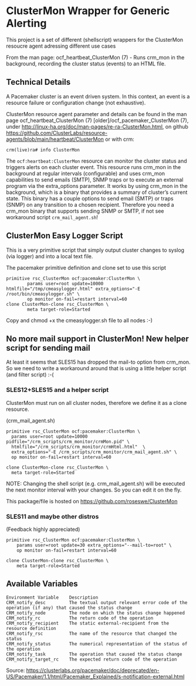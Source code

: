 
# ClusterMon Wrapper for Generic Alerting

This project is a set of different (shellscript) wrappers for the ClusterMon resoucre agent adressing different use cases

From the man page:  ocf_heartbeat_ClusterMon (7) - Runs crm_mon in the background, recording the cluster status (events) to an HTML file.

## Technical Details

A Pacemaker cluster is an event driven system. In this context, an event is a resource failure or configuration change (not exhaustive).

ClusterMon resource agent parameter and details can be found in the man page ocf_heartbeat_ClusterMon (7) [older]/ocf_pacemaker_ClusterMon (7), under <http://linux-ha.org/doc/man-pages/re-ra-ClusterMon.html>, on github <https://github.com/ClusterLabs/resource-agents/blob/main/heartbeat/ClusterMon> or with crm:

    crm(live)ra# info ClusterMon

The `ocf:heartbeat:ClusterMon` resource can monitor the cluster status and triggers alerts on each cluster event. This resource runs crm_mon in the background at regular intervals (configurable) and uses crm_mon capabilities to send emails (SMTP), SNMP traps or to execute an external program via the extra_options parameter. It works by using crm_mon in the background, which is a binary that provides a summary of cluster’s current state. This binary has a couple options to send email (SMTP) or traps (SNMP) on any transition to a chosen recipient. Therefore you need a crm_mon binary that supports sending SNMP or SMTP, if not see workaround script `crm_mail_agent.sh`!

## ClusterMon Easy Logger Script

This is a very primitive script that simply output cluster changes to syslog (via logger) and into a local text file.

The pacemaker primitive definition and clone set to use this script

    primitive rsc_ClusterMon ocf:pacemaker:ClusterMon \
            params user=root update=10000 htmlfile="/tmp/cmeasylogger.html" extra_options="-E /root/bin/cmeasylogger.sh" \
            op monitor on-fail=restart interval=60
    clone ClusterMon-clone rsc_ClusterMon \
            meta target-role=Started

Copy and chmod +x the cmeasylogger.sh file to all nodes :-)

## No more mail support in ClusterMon! New helper script for sending mail

At least it seems that SLES15 has dropped the mail-to option from crm_mon. So we need to write a workaround around that is using a little helper script (and filter script) :-(

### SLES12+SLES15 and a helper script

ClusterMon must run on all cluster nodes, therefore we define it as a clone resource.

(crm_mail_agent.sh)

    primitive rsc_ClusterMon ocf:pacemaker:ClusterMon \
      params user=root update=10000 pidfile="/crm_scripts/crm_monitor/crmMon.pid" \
      htmlfile="/crm_scripts/crm_monitor/crmHtml.html"  \
      extra_options="-E /crm_scripts/crm_monitor/crm_mail_agent.sh" \
      op monitor on-fail=restart interval=60

    clone ClusterMon-clone rsc_ClusterMon \
      meta target-role=Started

NOTE:  Changing the shell script (e.g. crm_mail_agent.sh) will be executed the next monitor interval with your changes. So you can edit it on the fly.

This package/file is hosted on <https://github.com/roseswe/ClusterMon>

### SLES11 and maybe other distros

(Feedback highly appreciated)

    primitive rsc_ClusterMon ocf:pacemaker:ClusterMon \
        params user=root update=30 extra_options="--mail-to=root" \
        op monitor on-fail=restart interval=60

    clone ClusterMon-clone rsc_ClusterMon \
        meta target-role=Started

## Available Variables

    Environment Variable    Description
    CRM_notify_desc         The textual output relevant error code of the operation (if any) that caused the status change
    CRM_notify_node         The node on which the status change happened
    CRM_notify_rc           The return code of the operation
    CRM_notify_recipient    The static external-recipient from the resource definition
    CRM_notify_rsc          The name of the resource that changed the status
    CRM_notify_status       The numerical representation of the status of the operation
    CRM_notify_task         The operation that caused the status change
    CRM_notify_target_rc    The expected return code of the operation

Source:  <https://clusterlabs.org/pacemaker/doc/deprecated/en-US/Pacemaker/1.1/html/Pacemaker_Explained/s-notification-external.html>

<!-- vim:set fileencoding=utf8 fileformat=unix filetype=gfm tabstop=2 expandtab:
@(#)$Id: README.md,v 1.5 2022/06/28 04:50:43 ralph Exp $  -->
